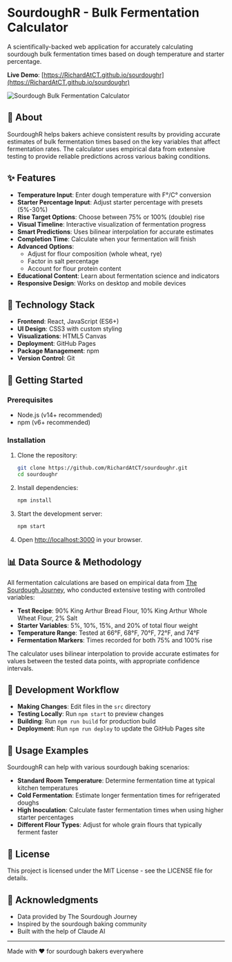 # SourdoughR - Bulk Fermentation Calculator

A scientifically-backed web application for accurately calculating sourdough bulk fermentation times based on dough temperature and starter percentage.

**Live Demo**: [https://RichardAtCT.github.io/sourdoughr](https://RichardAtCT.github.io/sourdoughr)

![Sourdough Bulk Fermentation Calculator](https://i.imgur.com/example.jpg) <!-- Replace with actual screenshot when available -->

## 🥖 About

SourdoughR helps bakers achieve consistent results by providing accurate estimates of bulk fermentation times based on the key variables that affect fermentation rates. The calculator uses empirical data from extensive testing to provide reliable predictions across various baking conditions.

## ✨ Features

- **Temperature Input**: Enter dough temperature with F°/C° conversion
- **Starter Percentage Input**: Adjust starter percentage with presets (5%-30%)
- **Rise Target Options**: Choose between 75% or 100% (double) rise
- **Visual Timeline**: Interactive visualization of fermentation progress
- **Smart Predictions**: Uses bilinear interpolation for accurate estimates
- **Completion Time**: Calculate when your fermentation will finish
- **Advanced Options**: 
  - Adjust for flour composition (whole wheat, rye)
  - Factor in salt percentage
  - Account for flour protein content
- **Educational Content**: Learn about fermentation science and indicators
- **Responsive Design**: Works on desktop and mobile devices

## 🔧 Technology Stack

- **Frontend**: React, JavaScript (ES6+)
- **UI Design**: CSS3 with custom styling
- **Visualizations**: HTML5 Canvas
- **Deployment**: GitHub Pages
- **Package Management**: npm
- **Version Control**: Git

## 🚀 Getting Started

### Prerequisites

- Node.js (v14+ recommended)
- npm (v6+ recommended)

### Installation

1. Clone the repository:
   ```bash
   git clone https://github.com/RichardAtCT/sourdoughr.git
   cd sourdoughr
   ```

2. Install dependencies:
   ```bash
   npm install
   ```

3. Start the development server:
   ```bash
   npm start
   ```

4. Open [http://localhost:3000](http://localhost:3000) in your browser.

## 📊 Data Source & Methodology

All fermentation calculations are based on empirical data from [The Sourdough Journey](https://thesourdoughjourney.com), who conducted extensive testing with controlled variables:

- **Test Recipe**: 90% King Arthur Bread Flour, 10% King Arthur Whole Wheat Flour, 2% Salt
- **Starter Variables**: 5%, 10%, 15%, and 20% of total flour weight
- **Temperature Range**: Tested at 66°F, 68°F, 70°F, 72°F, and 74°F
- **Fermentation Markers**: Times recorded for both 75% and 100% rise

The calculator uses bilinear interpolation to provide accurate estimates for values between the tested data points, with appropriate confidence intervals.

## 🔄 Development Workflow

- **Making Changes**: Edit files in the `src` directory
- **Testing Locally**: Run `npm start` to preview changes
- **Building**: Run `npm run build` for production build
- **Deployment**: Run `npm run deploy` to update the GitHub Pages site

## 📱 Usage Examples

SourdoughR can help with various sourdough baking scenarios:

- **Standard Room Temperature**: Determine fermentation time at typical kitchen temperatures
- **Cold Fermentation**: Estimate longer fermentation times for refrigerated doughs
- **High Inoculation**: Calculate faster fermentation times when using higher starter percentages
- **Different Flour Types**: Adjust for whole grain flours that typically ferment faster

## 📄 License

This project is licensed under the MIT License - see the LICENSE file for details.

## 🙏 Acknowledgments

- Data provided by The Sourdough Journey
- Inspired by the sourdough baking community
- Built with the help of Claude AI

---

Made with ❤️ for sourdough bakers everywhere